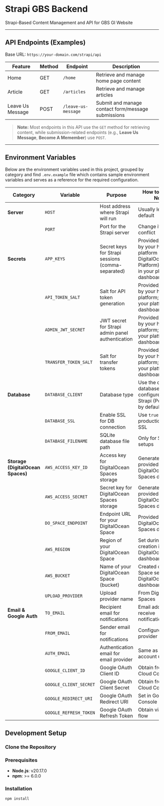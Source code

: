 # Strapi GBS Backend

Strapi-Based Content Management and API for GBS GI Website

---

## API Endpoints (Examples)

Base URL: `https://your-domain.com/strapi/api`

| Feature          | Method | Endpoint            | Description                                    |
| ---------------- | ------ | ------------------- | ----------------------------------------------|
| Home             | GET    | `/home`             | Retrieve and manage home page content          |
| Article          | GET    | `/articles`         | Retrieve and manage articles     |
| Leave Us Message | POST   | `/leave-us-message` | Submit and manage contact form/message submissions |

> **Note:** Most endpoints in this API use the `GET` method for retrieving content, while submission-related endpoints (e.g., **Leave Us Message**, **Become A Memember**) use `POST`.

---

## Environment Variables

Below are the environment variables used in this project, grouped by category and find `.env.example` file which contains sample environment variables and serves as a reference for the required configuration.

| Category                 | Variable              | Purpose                                        | How to Obtain / Notes                                                               |
|--------------------------|-----------------------|------------------------------------------------|-------------------------------------------------------------------------------------|
| **Server**               | `HOST`                | Host address where Strapi will run             | Usually leave as default                                                             |
|                          | `PORT`                | Port for the Strapi server                      | Change if port conflict                                                              |
| **Secrets**              | `APP_KEYS`            | Secret keys for Strapi sessions (comma-separated) | Provided/generated by your hosting platform (e.g., DigitalOcean App Platform); manage in your platform dashboard |
|                          | `API_TOKEN_SALT`      | Salt for API token generation                   | Provided/generated by your hosting platform; manage in your platform dashboard       |
|                          | `ADMIN_JWT_SECRET`    | JWT secret for Strapi admin panel authentication | Provided/generated by your hosting platform; manage in your platform dashboard       |
|                          | `TRANSFER_TOKEN_SALT` | Salt for transfer tokens                         | Provided/generated by your hosting platform; manage in your platform dashboard       |
| **Database**             | `DATABASE_CLIENT`     | Database type                                   | Use the default database configured by Strapi (PostgreSQL by default)               |
|                          | `DATABASE_SSL`        | Enable SSL for DB connection                     | Use `true` for production with SSL                                                  |
|                          | `DATABASE_FILENAME`   | SQLite database file path                        | Only for SQLite setups                                                               |
| **Storage (DigitalOcean Spaces)** | `AWS_ACCESS_KEY_ID`   | Access key for DigitalOcean Spaces storage      | Generated and provided in your DigitalOcean Spaces dashboard                        |
|                          | `AWS_ACCESS_SECRET`   | Secret key for DigitalOcean Spaces storage      | Generated and provided in your DigitalOcean Spaces dashboard                        |
|                          | `DO_SPACE_ENDPOINT`   | Endpoint URL for your DigitalOcean Space        | Provided in your DigitalOcean Spaces dashboard                                     |
|                          | `AWS_REGION`          | Region of your DigitalOcean Space                | Set during Space creation in DigitalOcean dashboard                                 |
|                          | `AWS_BUCKET`          | Name of your DigitalOcean Space (bucket)         | Created during Space setup in DigitalOcean dashboard                               |
|                          | `UPLOAD_PROVIDER`     | Upload provider name                            | From DigitalOcean Spaces                                           |
| **Email & Google Auth**  | `TO_EMAIL`            | Recipient email for notifications               | Email address to receive notifications                                             |
|                          | `FROM_EMAIL`          | Sender email for notifications                   | Configured in email provider                                                       |
|                          | `AUTH_EMAIL`          | Authentication email for email provider          | Same as email account used                                                         |
|                          | `GOOGLE_CLIENT_ID`    | Google OAuth Client ID                          | Obtain from Google Cloud Console                                                   |
|                          | `GOOGLE_CLIENT_SECRET`| Google OAuth Client Secret                      | Obtain from Google Cloud Console                                                   |
|                          | `GOOGLE_REDIRECT_URI` | Google OAuth Redirect URI                       | Set in Google Cloud Console                                                        |
|                          | `GOOGLE_REFRESH_TOKEN`| Google OAuth Refresh Token                      | Obtain via OAuth flow                                                              |


## Development Setup
### Clone the Repository
### Prerequisites

- **Node.js**: v20.17.0  
- **npm**: >= 6.0.0  

### Installation
```bash
npm install
